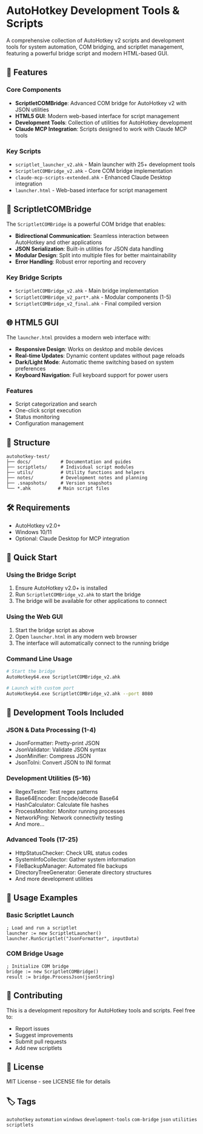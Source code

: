 # AutoHotkey Development Tools & Scripts

A comprehensive collection of AutoHotkey v2 scripts and development tools for system automation, COM bridging, and scriptlet management, featuring a powerful bridge script and modern HTML-based GUI.

## 🚀 Features

### Core Components

- **ScriptletCOMBridge**: Advanced COM bridge for AutoHotkey v2 with JSON utilities
- **HTML5 GUI**: Modern web-based interface for script management
- **Development Tools**: Collection of utilities for AutoHotkey development
- **Claude MCP Integration**: Scripts designed to work with Claude MCP tools

### Key Scripts

- `scriptlet_launcher_v2.ahk` - Main launcher with 25+ development tools
- `ScriptletCOMBridge_v2.ahk` - Core COM bridge implementation
- `claude-mcp-scripts-extended.ahk` - Enhanced Claude Desktop integration
- `launcher.html` - Web-based interface for script management

## 🔧 ScriptletCOMBridge

The `ScriptletCOMBridge` is a powerful COM bridge that enables:

- **Bidirectional Communication**: Seamless interaction between AutoHotkey and other applications
- **JSON Serialization**: Built-in utilities for JSON data handling
- **Modular Design**: Split into multiple files for better maintainability
- **Error Handling**: Robust error reporting and recovery

### Key Bridge Scripts

- `ScriptletCOMBridge_v2.ahk` - Main bridge implementation
- `ScriptletCOMBridge_v2_part*.ahk` - Modular components (1-5)
- `ScriptletCOMBridge_v2_final.ahk` - Final compiled version

## 🌐 HTML5 GUI

The `launcher.html` provides a modern web interface with:

- **Responsive Design**: Works on desktop and mobile devices
- **Real-time Updates**: Dynamic content updates without page reloads
- **Dark/Light Mode**: Automatic theme switching based on system preferences
- **Keyboard Navigation**: Full keyboard support for power users

### Features

- Script categorization and search
- One-click script execution
- Status monitoring
- Configuration management

## 📁 Structure

```
autohotkey-test/
├── docs/           # Documentation and guides
├── scriptlets/     # Individual script modules
├── utils/          # Utility functions and helpers
├── notes/          # Development notes and planning
├── .snapshots/     # Version snapshots
└── *.ahk          # Main script files
```

## 🛠️ Requirements

- AutoHotkey v2.0+
- Windows 10/11
- Optional: Claude Desktop for MCP integration

## 🎯 Quick Start

### Using the Bridge Script

1. Ensure AutoHotkey v2.0+ is installed
2. Run `ScriptletCOMBridge_v2.ahk` to start the bridge
3. The bridge will be available for other applications to connect

### Using the Web GUI

1. Start the bridge script as above
2. Open `launcher.html` in any modern web browser
3. The interface will automatically connect to the running bridge

### Command Line Usage

```bash
# Start the bridge
AutoHotkey64.exe ScriptletCOMBridge_v2.ahk

# Launch with custom port
AutoHotkey64.exe ScriptletCOMBridge_v2.ahk --port 8080
```

## 🔧 Development Tools Included

### JSON & Data Processing (1-4)
- JsonFormatter: Pretty-print JSON
- JsonValidator: Validate JSON syntax
- JsonMinifier: Compress JSON
- JsonToIni: Convert JSON to INI format

### Development Utilities (5-16)
- RegexTester: Test regex patterns
- Base64Encoder: Encode/decode Base64
- HashCalculator: Calculate file hashes
- ProcessMonitor: Monitor running processes
- NetworkPing: Network connectivity testing
- And more...

### Advanced Tools (17-25)
- HttpStatusChecker: Check URL status codes
- SystemInfoCollector: Gather system information
- FileBackupManager: Automated file backups
- DirectoryTreeGenerator: Generate directory structures
- And more development utilities

## 📝 Usage Examples

### Basic Scriptlet Launch
```autohotkey
; Load and run a scriptlet
launcher := new ScriptletLauncher()
launcher.RunScriptlet("JsonFormatter", inputData)
```

### COM Bridge Usage
```autohotkey
; Initialize COM bridge
bridge := new ScriptletCOMBridge()
result := bridge.ProcessJson(jsonString)
```

## 🤝 Contributing

This is a development repository for AutoHotkey tools and scripts. Feel free to:
- Report issues
- Suggest improvements
- Submit pull requests
- Add new scriptlets

## 📄 License

MIT License - see LICENSE file for details

## 🏷️ Tags

`autohotkey` `automation` `windows` `development-tools` `com-bridge` `json` `utilities` `scriptlets`
